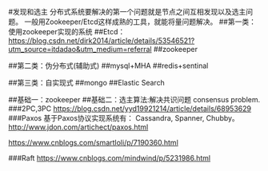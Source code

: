 #发现和选主
分布式系统要解决的第一个问题就是节点之间互相发现以及选主问题。
一般用Zookeeper/Etcd这样成熟的工具，就能将量问题解决。
##第一类：使用zookeeper实现的系统
##Etcd：
https://blog.csdn.net/dirk2014/article/details/53546521?utm_source=itdadao&utm_medium=referral
##zookeeper

##第二类：伪分布式(辅助式)
##mysql+MHA
##redis+sentinal

##第三类：自实现式
##mongo
##Elastic Search


##基础一：zookeeper
##基础二：选主算法:解决共识问题 consensus problem.
###2PC,3PC
https://blog.csdn.net/yyd19921214/article/details/68953629
###Paxos
基于Paxos协议实现系统有： Cassandra, Spanner, Chubby。
http://www.jdon.com/artichect/paxos.html


https://www.cnblogs.com/smartloli/p/7190360.html

###Raft
https://www.cnblogs.com/mindwind/p/5231986.html



